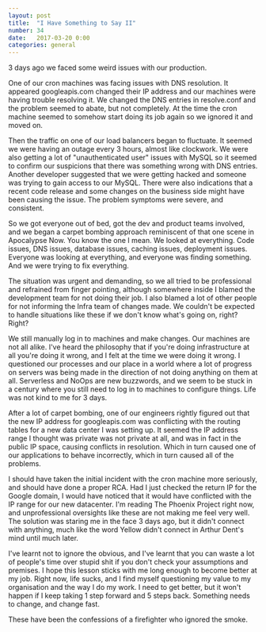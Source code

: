 ```yaml
---
layout: post
title:  "I Have Something to Say II"
number: 34
date:   2017-03-20 0:00
categories: general
---
```


3 days ago we faced some weird issues with our production.

One of our cron machines was facing issues with DNS resolution. It appeared googleapis.com changed their IP address and our machines were having trouble resolving it. We changed the DNS entries in resolve.conf and the problem seemed to abate, but not completely. At the time the cron machine seemed to somehow start doing its job again so we ignored it and moved on.

Then the traffic on one of our load balancers began to fluctuate. It seemed we were having an outage every 3 hours, almost like clockwork. We were also getting a lot of "unauthenticated user" issues with MySQL so it seemed to confirm our suspicions that there was something wrong with DNS entries. Another developer suggested that we were getting hacked and someone was trying to gain access to our MySQL. There were also indications that a recent code release and some changes on the business side might have been causing the issue. The problem symptoms were severe, and consistent.

So we got everyone out of bed, got the dev and product teams involved, and we began a carpet bombing approach reminiscent of that one scene in Apocalypse Now. You know the one I mean. We looked at everything. Code issues, DNS issues, database issues, caching issues, deployment issues. Everyone was looking at everything, and everyone was finding something. And we were trying to fix everything.

The situation was urgent and demanding, so we all tried to be professional and refrained from finger pointing, although somewhere inside I blamed the development team for not doing their job. I also blamed a lot of other people for not informing the Infra team of changes made. We couldn't be expected to handle situations like these if we don't know what's going on, right? Right?

We still manually log in to machines and make changes. Our machines are not all alike. I've heard the philosophy that if you're doing infrastructure at all you're doing it wrong, and I felt at the time we were doing it wrong. I questioned our processes and our place in a world where a lot of progress on servers was being made in the direction of not doing anything on them at all. Serverless and NoOps are new buzzwords, and we seem to be stuck in a century where you still need to log in to machines to configure things. Life was not kind to me for 3 days.

After a lot of carpet bombing, one of our engineers rightly figured out that the new IP address for googleapis.com was conflicting with the routing tables for a new data center I was setting up. It seemed the IP address range I thought was private was not private at all, and was in fact in the public IP space, causing conflicts in resolution. Which in turn caused one of our applications to behave incorrectly, which in turn caused all of the problems.

I should have taken the initial incident with the cron machine more seriously, and should have done a proper RCA. Had I just checked the return IP for the Google domain, I would have noticed that it would have conflicted with the IP range for our new datacenter. I'm reading The Phoenix Project right now, and unprofessional oversights like these are not making me feel very well. The solution was staring me in the face 3 days ago, but it didn't connect with anything, much like the word Yellow didn't connect in Arthur Dent's mind until much later.

I've learnt not to ignore the obvious, and I've learnt that you can waste a lot of people's time over stupid shit if you don't check your assumptions and premises. I hope this lesson sticks with me long enough to become better at my job. Right now, life sucks, and I find myself questioning my value to my organisation and the way I do my work. I need to get better, but it won't happen if I keep taking 1 step forward and 5 steps back. Something needs to change, and change fast.

These have been the confessions of a firefighter who ignored the smoke.